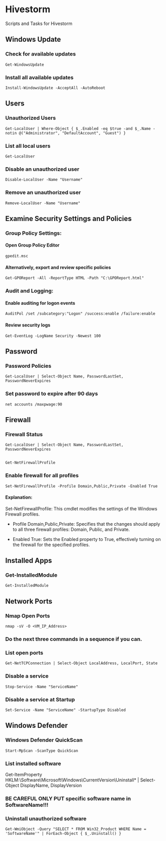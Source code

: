 # Hivestorm
Scripts and Tasks for Hivestorm

## Windows Update
### Check for available updates
    Get-WindowsUpdate
### Install all available updates
    Install-WindowsUpdate -AcceptAll -AutoReboot

    
## Users

### Unauthorized Users
    Get-LocalUser | Where-Object { $_.Enabled -eq $true -and $_.Name -notin @("Administrator", "DefaultAccount", "Guest") }
### List all local users
    Get-LocalUser
### Disable an unauthorized user
    Disable-LocalUser -Name "Username"
### Remove an unauthorized user
    Remove-LocalUser -Name "Username"

## Examine Security Settings and Policies
### Group Policy Settings:
#### Open Group Policy Editor
    gpedit.msc
#### Alternatively, export and review specific policies
    Get-GPOReport -All -ReportType HTML -Path "C:\GPOReport.html"
### Audit and Logging:
#### Enable auditing for logon events
    AuditPol /set /subcategory:"Logon" /success:enable /failure:enable
#### Review security logs
    Get-EventLog -LogName Security -Newest 100



## Password
### Password Policies
    Get-LocalUser | Select-Object Name, PasswordLastSet, PasswordNeverExpires

### Set password to expire after 90 days
    net accounts /maxpwage:90

## Firewall 
### Firewall Status
    Get-LocalUser | Select-Object Name, PasswordLastSet, PasswordNeverExpires


    Get-NetFirewallProfile

    
### Enable firewall for all profiles
    Set-NetFirewallProfile -Profile Domain,Public,Private -Enabled True
#### Explanation:

Set-NetFirewallProfile: This cmdlet modifies the settings of the Windows Firewall profiles.

- Profile Domain,Public,Private: Specifies that the changes should apply to all three firewall profiles: Domain, Public, and Private.

- Enabled True: Sets the Enabled property to True, effectively turning on the firewall for the specified profiles.

## Installed Apps    
### Get-InstalledModule
    Get-InstalledModule

## Network Ports    
### Nmap Open Ports
    nmap -sV -O <VM_IP_Address>
### Do the next three commands in a sequence if you can.    
### List open ports
    Get-NetTCPConnection | Select-Object LocalAddress, LocalPort, State
### Disable a service
    Stop-Service -Name "ServiceName"
### Disable a service at Startup
    Set-Service -Name "ServiceName" -StartupType Disabled


## Windows Defender    
### Windows Defender QuickScan
    Start-MpScan -ScanType QuickScan

### List installed software
Get-ItemProperty HKLM:\Software\Microsoft\Windows\CurrentVersion\Uninstall\* | Select-Object DisplayName, DisplayVersion

### BE CAREFUL ONLY PUT specific software name in SoftwareName!!!
### Uninstall unauthorized software
    Get-WmiObject -Query "SELECT * FROM Win32_Product WHERE Name = 'SoftwareName'" | ForEach-Object { $_.Uninstall() }





